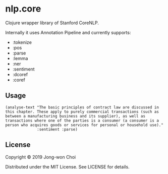 # nlp.core

Clojure wrapper library of Stanford CoreNLP.

Internally it uses Annotation Pipeline and currently supports:

* :tokenize
* :pos
* :parse
* :lemma
* :ner
* :sentiment
* :dcoref
* :coref

## Usage

```
(analyse-text "The basic principles of contract law are discussed in this chapter. These apply to purely commercial transactions (such as between a manufacturing business and its supplier), as well as transactions where one of the parties is a consumer (a consumer is a person who acquires goods or services for personal or household use)."
              :sentiment :parse)
```

## License

Copyright © 2019 Jong-won Choi

Distributed under the MIT License. See LICENSE for details.
